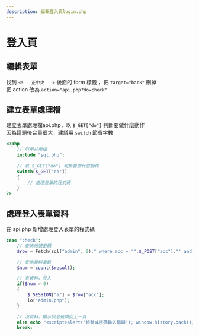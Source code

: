```yaml
---
description: 編輯登入頁login.php
---
```


# 登入頁

## 編輯表單

找到 `<!-- 正中央 -->` 後面的 form 標籤 ，把 `target="back"` 刪掉  
把 action 改為 `action="api.php?do=check"`

## 建立表單處理檔

建立表單處理檔api.php，以 `$_GET["do"]` 判斷要做什麼動作  
因為這題後台量很大，建議用 `switch` 節省字數

```php
<?php
	// 引用共用檔
	include "sql.php";
	
	// 以 $_GET["do"] 判斷要做什麼動作
	switch($_GET["do"])
	{
		// 處理表單的程式碼 
	}
?>
```

## 處理登入表單資料

在 api.php 新增處理登入表單的程式碼

```php
case "check":
	// 查詢帳號密碼
	$row = Fetch(sql("admin", 0)." where acc = '".$_POST["acc"]."' and pass = '".$_POST["ps"]."'");

	// 查詢資料筆數
	$num = count($result);

	// 有資料，登入
	if($num > 0)
	{
		$_SESSION["a"] = $row["acc"];
		lo("admin.php");
	}

	// 沒資料，顯示訊息後跳回上一頁
	else echo "<script>alert('帳號或密碼輸入錯誤'); window.history.back();</script>";
	break;
```

